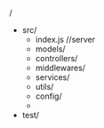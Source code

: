 /
  - src/
       - index.js //server
       -  models/
       -  controllers/
       -  middlewares/
       -  services/
       -  utils/
       - config/
       - 
  - test/
